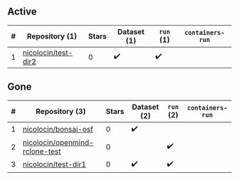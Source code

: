 ## Active
| # | Repository (1) | Stars | Dataset (1) | `run` (1) | `containers-run` |
| --- | --- | --- | --- | --- | --- |
| 1 | [nicolocin/test-dir2](https://github.com/nicolocin/test-dir2) | 0 | :heavy_check_mark: | :heavy_check_mark: |  |

## Gone
| # | Repository (3) | Stars | Dataset (2) | `run` (2) | `containers-run` |
| --- | --- | --- | --- | --- | --- |
| 1 | [nicolocin/bonsai-osf](https://github.com/nicolocin/bonsai-osf) | 0 | :heavy_check_mark: |  |  |
| 2 | [nicolocin/openmind-rclone-test](https://github.com/nicolocin/openmind-rclone-test) | 0 |  | :heavy_check_mark: |  |
| 3 | [nicolocin/test-dir1](https://github.com/nicolocin/test-dir1) | 0 | :heavy_check_mark: | :heavy_check_mark: |  |
